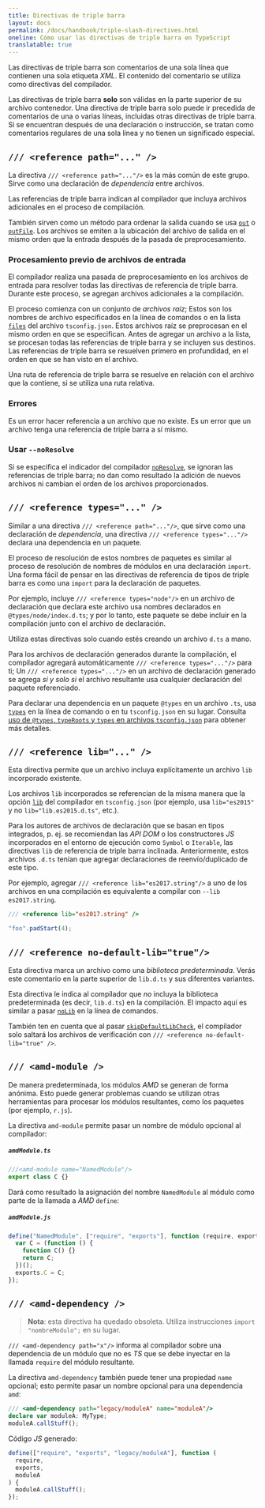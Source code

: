 ```yaml
---
title: Directivas de triple barra
layout: docs
permalink: /docs/handbook/triple-slash-directives.html
oneline: Cómo usar las directivas de triple barra en TypeScript
translatable: true
---
```


Las directivas de triple barra son comentarios de una sola línea que contienen una sola etiqueta *XML*.
El contenido del comentario se utiliza como directivas del compilador.

Las directivas de triple barra **solo** son válidas en la parte superior de su archivo contenedor.
Una directiva de triple barra solo puede ir precedida de comentarios de una o varias líneas, incluidas otras directivas de triple barra.
Si se encuentran después de una declaración o instrucción, se tratan como comentarios regulares de una sola línea y no tienen un significado especial.

## `/// <reference path="..." />`

La directiva `/// <reference path="..."/>` es la más común de este grupo.
Sirve como una declaración de *dependencia* entre archivos.

Las referencias de triple barra indican al compilador que incluya archivos adicionales en el proceso de compilación.

También sirven como un método para ordenar la salida cuando se usa [`out`](/tsconfig#out) o [`outFile`](/tsconfig#outFile).
Los archivos se emiten a la ubicación del archivo de salida en el mismo orden que la entrada después de la pasada de preprocesamiento.

### Procesamiento previo de archivos de entrada

El compilador realiza una pasada de preprocesamiento en los archivos de entrada para resolver todas las directivas de referencia de triple barra.
Durante este proceso, se agregan archivos adicionales a la compilación.

El proceso comienza con un conjunto de *archivos raíz*;
Estos son los nombres de archivo especificados en la línea de comandos o en la lista [`files`](/tsconfig#files) del archivo `tsconfig.json`.
Estos archivos raíz se preprocesan en el mismo orden en que se especifican.
Antes de agregar un archivo a la lista, se procesan todas las referencias de triple barra y se incluyen sus destinos.
Las referencias de triple barra se resuelven primero en profundidad, en el orden en que se han visto en el archivo.

Una ruta de referencia de triple barra se resuelve en relación con el archivo que la contiene, si se utiliza una ruta relativa.

### Errores

Es un error hacer referencia a un archivo que no existe.
Es un error que un archivo tenga una referencia de triple barra a sí mismo.

### Usar `--noResolve`

Si se especifica el indicador del compilador [`noResolve`](/tsconfig#noResolve), se ignoran las referencias de triple barra; no dan como resultado la adición de nuevos archivos ni cambian el orden de los archivos proporcionados.

## `/// <reference types="..." />`

Similar a una directiva `/// <reference path="..."/>`, que sirve como una declaración de *dependencia*, una directiva `/// <reference types="..."/>` declara una dependencia en un paquete.

El proceso de resolución de estos nombres de paquetes es similar al proceso de resolución de nombres de módulos en una declaración `import`.
Una forma fácil de pensar en las directivas de referencia de tipos de triple barra es como una `import` para la declaración de paquetes.

Por ejemplo, incluye `/// <reference types="node"/>` en un archivo de declaración que declara este archivo usa nombres declarados en `@types/node/index.d.ts`;
y por lo tanto, este paquete se debe incluir en la compilación junto con el archivo de declaración.

Utiliza estas directivas solo cuando estés creando un archivo `d.ts` a mano.

Para los archivos de declaración generados durante la compilación, el compilador agregará automáticamente `/// <reference types="..."/>` para ti;
Un `/// <reference types="..."/>` en un archivo de declaración generado se agrega *si y solo si* el archivo resultante usa cualquier declaración del paquete referenciado.

Para declarar una dependencia en un paquete `@types` en un archivo `.ts`, usa [`types`](/tsconfig#types) en la línea de comando o en tu `tsconfig.json` en su lugar.
Consulta [uso de `@types`, `typeRoots` y `types` en archivos `tsconfig.json`](/es/docs/handbook/tsconfig-json.html#tsconfig-base) para obtener más detalles.

## `/// <reference lib="..." />`

Esta directiva permite que un archivo incluya explícitamente un archivo `lib` incorporado existente.

Los archivos `lib` incorporados se referencian de la misma manera que la opción [`lib`](/tsconfig#lib) del compilador en `tsconfig.json` (por ejemplo, usa `lib="es2015"` y no `lib="lib.es2015.d.ts"`, etc.).

Para los autores de archivos de declaración que se basan en tipos integrados, p. ej. se recomiendan las *API DOM* o los constructores *JS* incorporados en el entorno de ejecución como `Symbol` o `Iterable`, las directivas `lib` de referencia de triple barra inclinada. Anteriormente, estos archivos `.d.ts` tenían que agregar declaraciones de reenvío/duplicado de este tipo.

Por ejemplo, agregar `/// <reference lib="es2017.string"/>` a uno de los archivos en una compilación es equivalente a compilar con `--lib es2017.string`.

```ts
/// <reference lib="es2017.string" />

"foo".padStart(4);
```

## `/// <reference no-default-lib="true"/>`

Esta directiva marca un archivo como una *biblioteca predeterminada*.
Verás este comentario en la parte superior de `lib.d.ts` y sus diferentes variantes.

Esta directiva le indica al compilador que *no* incluya la biblioteca predeterminada (es decir, `lib.d.ts`) en la compilación.
El impacto aquí es similar a pasar [`noLib`](/tsconfig#noLib) en la línea de comandos.

También ten en cuenta que al pasar [`skipDefaultLibCheck`](/tsconfig#skipDefaultLibCheck), el compilador solo saltará los archivos de verificación con `/// <reference no-default-lib="true" />`.

## `/// <amd-module />`

De manera predeterminada, los módulos *AMD* se generan de forma anónima.
Esto puede generar problemas cuando se utilizan otras herramientas para procesar los módulos resultantes, como los paquetes (por ejemplo, `r.js`).

La directiva `amd-module` permite pasar un nombre de módulo opcional al compilador:

##### `amdModule.ts`

```ts
///<amd-module name="NamedModule"/>
export class C {}
```

Dará como resultado la asignación del nombre `NamedModule` al módulo como parte de la llamada a *AMD* `define`:

##### `amdModule.js`

```js
define("NamedModule", ["require", "exports"], function (require, exports) {
  var C = (function () {
    function C() {}
    return C;
  })();
  exports.C = C;
});
```

## `/// <amd-dependency />`

> **Nota**: esta directiva ha quedado obsoleta. Utiliza instrucciones `import "nombreModulo";` en su lugar.

`/// <amd-dependency path="x"/>` informa al compilador sobre una dependencia de un módulo que no es *TS* que se debe inyectar en la llamada `require` del módulo resultante.

La directiva `amd-dependency` también puede tener una propiedad `name` opcional; esto permite pasar un nombre opcional para una dependencia `amd`:

```ts
/// <amd-dependency path="legacy/moduleA" name="moduleA"/>
declare var moduleA: MyType;
moduleA.callStuff();
```

Código *JS* generado:

```js
define(["require", "exports", "legacy/moduleA"], function (
  require,
  exports,
  moduleA
) {
  moduleA.callStuff();
});
```
